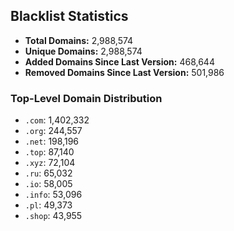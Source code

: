 ## Blacklist Statistics

- **Total Domains:** 2,988,574
- **Unique Domains:** 2,988,574
- **Added Domains Since Last Version:** 468,644
- **Removed Domains Since Last Version:** 501,986

### Top-Level Domain Distribution

-  `.com`: 1,402,332
-  `.org`: 244,557
-  `.net`: 198,196
-  `.top`: 87,140
-  `.xyz`: 72,104
-  `.ru`: 65,032
-  `.io`: 58,005
-  `.info`: 53,096
-  `.pl`: 49,373
-  `.shop`: 43,955

